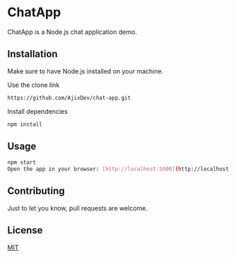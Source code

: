 # ChatApp

ChatApp is a Node.js chat application demo.

## Installation

Make sure to have Node.js installed on your machine.

Use the clone link

```bash
https://github.com/AjixDev/chat-app.git
```

Install dependencies

```bash
npm install
```

## Usage

```bash
npm start
Open the app in your browser: [http://localhost:5000](http://localhost:5000)

```

## Contributing

Just to let you know, pull requests are welcome.

## License

[MIT](https://choosealicense.com/licenses/mit/)
